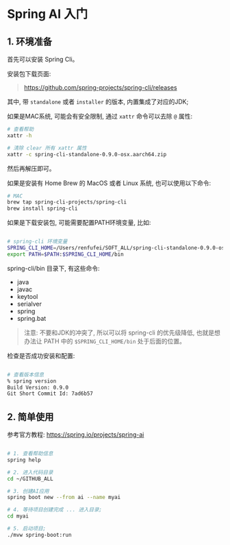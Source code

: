# Spring AI 入门


## 1. 环境准备


首先可以安装 Spring Cli。

安装包下载页面:

> https://github.com/spring-projects/spring-cli/releases

其中, 带 `standalone` 或者 `installer` 的版本, 内置集成了对应的JDK; 



如果是MAC系统, 可能会有安全限制, 通过 `xattr` 命令可以去除  `@` 属性:

```sh
# 查看帮助
xattr -h

# 清除 clear 所有 xattr 属性
xattr -c spring-cli-standalone-0.9.0-osx.aarch64.zip
```

然后再解压即可。


如果是安装有 Home Brew 的 MacOS 或者 Linux 系统, 也可以使用以下命令:

```sh
# MAC
brew tap spring-cli-projects/spring-cli
brew install spring-cli

```

如果是下载安装包, 可能需要配置PATH环境变量, 比如:

```sh

# spring-cli 环境变量
SPRING_CLI_HOME=/Users/renfufei/SOFT_ALL/spring-cli-standalone-0.9.0-osx-aarch64
export PATH=$PATH:$SPRING_CLI_HOME/bin

```

spring-cli/bin 目录下, 有这些命令:

- java 
- javac		
- keytool		
- serialver	
- spring		
- spring.bat

> 注意: 不要和JDK的冲突了, 所以可以将 spring-cli 的优先级降低, 也就是想办法让 PATH 中的 `$SPRING_CLI_HOME/bin` 处于后面的位置。


检查是否成功安装和配置:

```sh

# 查看版本信息
% spring version
Build Version: 0.9.0
Git Short Commit Id: 7ad6b57


```


## 2. 简单使用

参考官方教程: <https://spring.io/projects/spring-ai>

```sh

# 1. 查看帮助信息
spring help

# 2. 进入代码目录
cd ~/GITHUB_ALL

# 3. 创建AI应用
spring boot new --from ai --name myai

# 4. 等待项目创建完成 ... 进入目录;
cd myai

# 5. 启动项目;
./mvw spring-boot:run

```





